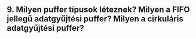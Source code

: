 ## 9. Milyen puffer típusok léteznek? Milyen a FIFO jellegű adatgyűjtési puffer? Milyen a cirkuláris adatgyűjtési puffer?
